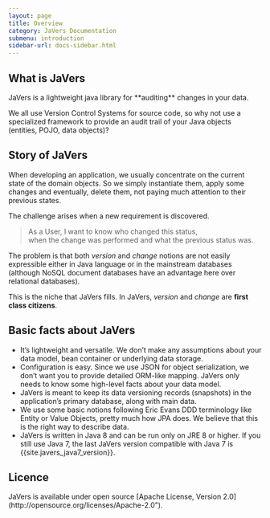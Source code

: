 ```yaml
---
layout: page
title: Overview
category: JaVers Documentation
submenu: introduction
sidebar-url: docs-sidebar.html
---
```


<h2 id="what-is-javers">What is JaVers</h2>
JaVers is a lightweight java library for **auditing** changes in your data.

We all use Version Control Systems for source code,
so why not use a specialized framework to provide an audit trail of your Java objects (entities, POJO, data objects)?

<h2 id="story">Story of JaVers</h2>

When developing an application, we usually concentrate on the current state of the domain objects.
So we simply instantiate them, apply some changes and eventually, delete them, not paying much attention to their previous states.

The challenge arises when a new requirement is discovered.

> As a User, I want to know who changed this status, <br/>
> when the change was performed and what the previous status was.

The problem is that both *version* and *change* notions are not easily expressible either in
Java language or in the mainstream databases (although NoSQL document databases have an advantage here over relational databases).

This is the niche that JaVers fills. In JaVers, *version* and *change* are **first class citizens**.

<h2 id="basic-facts-about-javers">Basic facts about JaVers</h2>

* It’s lightweight and versatile. We don’t make any assumptions about your data model, bean container or underlying data storage.
* Configuration is easy. Since we use JSON for object serialization, we don’t want you to provide detailed ORM-like mapping. JaVers only needs to know some high-level facts about your data model.
* JaVers is meant to keep its data versioning records (snapshots) in the application’s primary database, along with main data.
* We use some basic notions following Eric Evans DDD terminology like Entity or Value Objects, pretty much how JPA does. We believe that this is the right way to describe data.
* JaVers is written in Java 8 and can be run only on JRE 8 or higher.
  If you still use Java 7, the last JaVers version compatible with Java 7 is {{site.javers_java7_version}}. 

<h2 id="licence">Licence</h2>
JaVers is available under open source
[Apache License, Version 2.0](http://opensource.org/licenses/Apache-2.0").

